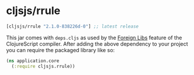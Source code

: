 # cljsjs/rrule

[](dependency)
```clojure
[cljsjs/rrule "2.1.0-838226d-0"] ;; latest release
```
[](/dependency)

This jar comes with `deps.cljs` as used by the [Foreign Libs][flibs] feature
of the ClojureScript compiler. After adding the above dependency to your project
you can require the packaged library like so:

```clojure
(ns application.core
  (:require cljsjs.rrule))
```

[flibs]: https://github.com/clojure/clojurescript/wiki/Packaging-Foreign-Dependencies
